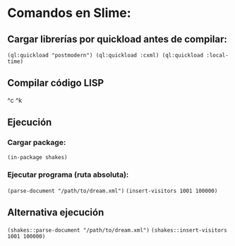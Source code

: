 # Comandos en Slime: #

## Cargar librerías por quickload antes de compilar: ##
`
(ql:quickload "postmodern")
(ql:quickload :cxml)
(ql:quickload :local-time)
`

## Compilar código LISP ##
^c ^k

## Ejecución ##
### Cargar package: ###
`(in-package shakes)`

### Ejecutar programa (ruta absoluta): ###
`(parse-document "/path/to/dream.xml")`
`(insert-visitors 1001 100000)`

## Alternativa ejecución ##
`(shakes::parse-document "/path/to/dream.xml")`
`(shakes::insert-visitors 1001 100000)`
